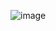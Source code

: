 ![image](https://user-images.githubusercontent.com/112575897/194953112-bebf6dca-dd8f-45d6-9e94-66c4aff318ab.png)

